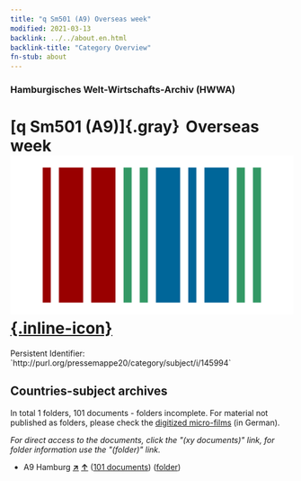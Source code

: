 ```yaml
---
title: "q Sm501 (A9) Overseas week"
modified: 2021-03-13
backlink: ../../about.en.html
backlink-title: "Category Overview"
fn-stub: about
---
```


### Hamburgisches Welt-Wirtschafts-Archiv (HWWA)

# [q Sm501 (A9)]{.gray}&#8201; Overseas week &#160; [![Wikidata](/images/Wikidata-logo.svg "Wikidata"){.inline-icon}](http://www.wikidata.org/entity/Q104711415)

<div class="hint">Persistent Identifier: `http://purl.org/pressemappe20/category/subject/i/145994`</div>







## Countries-subject archives





In total 1 folders, 101 documents - folders incomplete.
For material not published as folders, please check the [digitized micro-films](/film/h1_sh.de.html) (in German).

_For direct access to the documents, click the "(xy documents)" link, for folder information use the "(folder)" link._


- A9 Hamburg [**&nearr;**](../../../geo/i/140905/about.en.html "Hamburg (all folders)") [**&uarr;**](../../../geo/about.en.html#A9 "Country category system") (<a href="https://pm20.zbw.eu/iiifview/folder/sh/140905,145994" title="about: Hamburg : Overseas week" target="_blank">101 documents</a>) ([folder](../../../../folder/sh/1409xx/140905/1459xx/145994/about.en.html))








